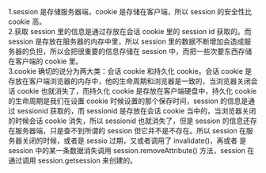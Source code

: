 1.session 是存储服务器端，cookie 是存储在客户端，所以 session 的安全性比 cookie 高。</br>
2.获取 session 里的信息是通过存放在会话 cookie 里的 session id 获取的。而 session 是存放在服务器的内存中里，所以 session 里的数据不断增加会造成服务器的负担，所以会把很重要的信息存储在 session 中，而把一些次要东西存储在客户端的 cookie 里。</br>
3.cookie 确切的说分为两大类：会话 cookie 和持久化 cookie。会话 cookie 是存放在客户端浏览器的内存中，他的生命周期和浏览器是一致的，当浏览器关闭会话 cookie 也就消失了，而持久化 cookie 是存放在客户端硬盘中，持久化 cookie 的生命周期是我们在设置 cookie 时候设置的那个保存时间，session 的信息是通过 sessionid 获取的，而 sessionid 是存放在会话 cookie 当中的，当浏览器关闭的时候会话 cookie 消失，所以 sessionid 也就消失了，但是 session 的信息还存在服务器端，只是查不到所谓的 session 但它并不是不存在。所以 session 在服务器关闭的时候，或者是 sessio 过期，又或者调用了 invalidate()，再或者
是 session 中的某一条数据消失调用 session.removeAttribute() 方法，session 在通过调用 session.getsession 来创建的。
